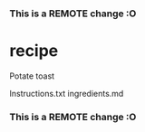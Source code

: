 ### This is a REMOTE change :O
# recipe

Potate toast

Instructions.txt
ingredients.md
### This is a REMOTE change :O
